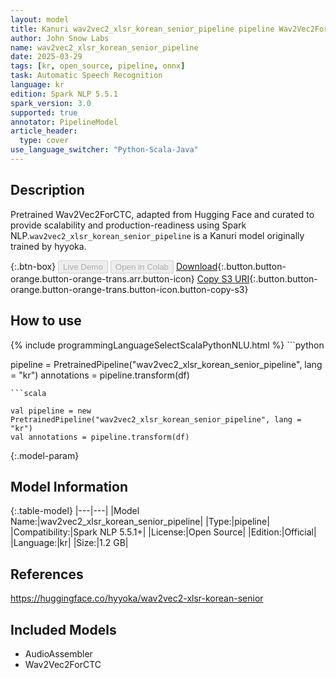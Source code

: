 ```yaml
---
layout: model
title: Kanuri wav2vec2_xlsr_korean_senior_pipeline pipeline Wav2Vec2ForCTC from hyyoka
author: John Snow Labs
name: wav2vec2_xlsr_korean_senior_pipeline
date: 2025-03-29
tags: [kr, open_source, pipeline, onnx]
task: Automatic Speech Recognition
language: kr
edition: Spark NLP 5.5.1
spark_version: 3.0
supported: true
annotator: PipelineModel
article_header:
  type: cover
use_language_switcher: "Python-Scala-Java"
---
```


## Description

Pretrained Wav2Vec2ForCTC, adapted from Hugging Face and curated to provide scalability and production-readiness using Spark NLP.`wav2vec2_xlsr_korean_senior_pipeline` is a Kanuri model originally trained by hyyoka.

{:.btn-box}
<button class="button button-orange" disabled>Live Demo</button>
<button class="button button-orange" disabled>Open in Colab</button>
[Download](https://s3.amazonaws.com/auxdata.johnsnowlabs.com/public/models/wav2vec2_xlsr_korean_senior_pipeline_kr_5.5.1_3.0_1743281275058.zip){:.button.button-orange.button-orange-trans.arr.button-icon}
[Copy S3 URI](s3://auxdata.johnsnowlabs.com/public/models/wav2vec2_xlsr_korean_senior_pipeline_kr_5.5.1_3.0_1743281275058.zip){:.button.button-orange.button-orange-trans.button-icon.button-copy-s3}

## How to use



<div class="tabs-box" markdown="1">
{% include programmingLanguageSelectScalaPythonNLU.html %}
```python

pipeline = PretrainedPipeline("wav2vec2_xlsr_korean_senior_pipeline", lang = "kr")
annotations =  pipeline.transform(df)   

```
```scala

val pipeline = new PretrainedPipeline("wav2vec2_xlsr_korean_senior_pipeline", lang = "kr")
val annotations = pipeline.transform(df)

```
</div>

{:.model-param}
## Model Information

{:.table-model}
|---|---|
|Model Name:|wav2vec2_xlsr_korean_senior_pipeline|
|Type:|pipeline|
|Compatibility:|Spark NLP 5.5.1+|
|License:|Open Source|
|Edition:|Official|
|Language:|kr|
|Size:|1.2 GB|

## References

https://huggingface.co/hyyoka/wav2vec2-xlsr-korean-senior

## Included Models

- AudioAssembler
- Wav2Vec2ForCTC